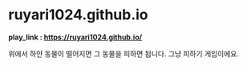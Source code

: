 # ruyari1024.github.io
<b>play_link : <a href="https://ruyari1024.github.io/">https://ruyari1024.github.io/</a></b>

위에서 하얀 동물이 떨어지면 그 동물을 피하면 됩니다.
그냥 피하기 게임이에요.
